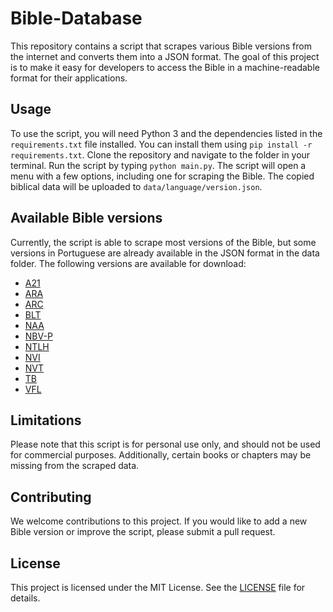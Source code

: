 # Bible-Database

This repository contains a script that scrapes various Bible versions from the internet and converts them into a JSON format. The goal of this project is to make it easy for developers to access the Bible in a machine-readable format for their applications.

## Usage

To use the script, you will need Python 3 and the dependencies listed in the `requirements.txt` file installed. You can install them using `pip install -r requirements.txt`. Clone the repository and navigate to the folder in your terminal. Run the script by typing `python main.py`. The script will open a menu with a few options, including one for scraping the Bible. The copied biblical data will be uploaded to `data/language/version.json`.

## Available Bible versions

Currently, the script is able to scrape most versions of the Bible, but some versions in Portuguese are already available in the JSON format in the data folder. The following versions are available for download:
- [A21](https://github.com/luanws/bible-database/raw/main/data/json/pt/A21.json)
- [ARA](https://github.com/luanws/bible-database/raw/main/data/json/pt/ARA.json)
- [ARC](https://github.com/luanws/bible-database/raw/main/data/json/pt/ARC.json)
- [BLT](https://github.com/luanws/bible-database/raw/main/data/json/pt/BLT.json)
- [NAA](https://github.com/luanws/bible-database/raw/main/data/json/pt/NAA.json)
- [NBV-P](https://github.com/luanws/bible-database/raw/main/data/json/pt/NBV-P.json)
- [NTLH](https://github.com/luanws/bible-database/raw/main/data/json/pt/NTLH.json)
- [NVI](https://github.com/luanws/bible-database/raw/main/data/json/pt/NVI.json)
- [NVT](https://github.com/luanws/bible-database/raw/main/data/json/pt/NVT.json)
- [TB](https://github.com/luanws/bible-database/raw/main/data/json/pt/TB.json)
- [VFL](https://github.com/luanws/bible-database/raw/main/data/json/pt/VFL.json)

## Limitations

Please note that this script is for personal use only, and should not be used for commercial purposes. Additionally, certain books or chapters may be missing from the scraped data.

## Contributing

We welcome contributions to this project. If you would like to add a new Bible version or improve the script, please submit a pull request.

## License

This project is licensed under the MIT License. See the [LICENSE](LICENSE) file for details.
